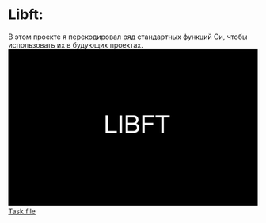# Libft:
В этом проекте я перекодировал ряд стандартных функций Cи, чтобы использовать их в будующих проектах.
![Иллюстрация к проекту](https://github.com/do8rolyuboff/Libft/blob/master/LIBFT.jpg)
[Task file](https://github.com/do8rolyuboff/Libft/blob/master/libft.en.pdf)
